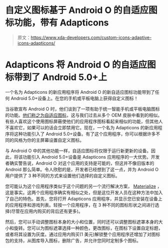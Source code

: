 # 自定义图标基于 Android O 的自适应图标功能，带有 Adapticons

> 原文：<https://www.xda-developers.com/custom-icons-adaptive-icons-adapticons/>

# Adapticons 将 Android O 的自适应图标带到了 Android 5.0+上

一个名为 Adapticons 的新应用程序将 Android O 的新自适应图标功能带到了任何 Android 5.0+设备上。在您的手机或平板电脑上获得自定义图标！

当谷歌宣布 Android O 时，他们谈到了一项有助于统一智能手机或平板电脑图标的功能。[他们称之为自适应图标](https://www.xda-developers.com/google-announces-android-o-developer-preview-1-available-for-supported-devices/)，这与我们过去从多个 OEM 皮肤中看到的相似。有些人喜欢这个使用图标屏蔽使他们的应用程序图标看起来相似的功能，但其他人不喜欢它，如果可以的话会立即禁用它。现在，一个名为 Adapticons 的新应用程序将这种功能引入了 Android 5.0+设备。有了这个应用程序，你可以根据许多不同的风格为你的主屏幕设置自定义图标。

与 Android O 中的其他功能一样，自适应图标将仅限于运行新更新的设备。因此，将该功能引入 Android 5.0+设备是 Adapticons 应用程序的一大优势。开发者确实警告说，Android O 对这个应用的支持是可能的，但这并不像旧版本的 Android 那么简单。令人欣慰的是，开发者已经想到了这一点，并为 Android O 用户提供了 3 种不同的方式来设置他们选择的自定义图标。

您可能认为这个应用程序类似于这个问题的另一个流行解决方案， [Materialize](https://play.google.com/store/apps/details?id=ooo.oxo.apps.materialize) ，这是事实。这两个应用程序确实有相似之处，但是这位开发人员在这种方法中加入了自己的特色。首先，您将打开 Adapticons 应用程序，并显示您已安装在设备上的应用程序和游戏列表。轻按一个应用程序，在 3 种不同的图标形状之间进行选择(尽管在应用内购买的背后还有更多)。

然后，您可以手动调整图标本身的大小和位置，同时还可以调整图标遮罩本身的大小和旋转。您可以为图标遮罩选择一种颜色，更改图标，在图标下设置自定标题，或者将其设置为灰度。通过应用内购买(1 美元)解锁整个应用程序还增加了对图标包的支持，从图库导入图标，删除广告，并允许您同时定制多个图标。